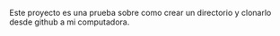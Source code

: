 Este proyecto es una prueba sobre como crear un directorio y clonarlo desde github a mi computadora.
